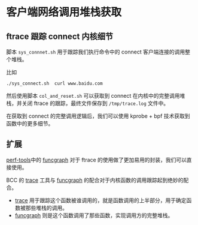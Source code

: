 # 客户端网络调用堆栈获取

## ftrace 跟踪 connect 内核细节

脚本 `sys_connnet.sh` 用于跟踪我们执行命令中的 connect 客户端连接的调用整个堆栈。

比如

```bash
./sys_connect.sh  curl www.baidu.com
```

然后使用脚本 `col_and_reset.sh` 可以获取到 connect 在内核中的完整调用堆栈，并关闭 ftrace 的跟踪，最终文件保存到 `/tmp/trace.log` 文件中。



在获取到 connect 的完整调用逻辑后，我们可以使用 kprobe + bpf 技术获取到函数中的更多细节。



##  扩展

[perf-tools](https://github.com/brendangregg/perf-tools)中的 [funcgraph](https://github.com/brendangregg/perf-tools/blob/master/bin/funcgraph) 对于 ftrace 的使用做了更加易用的封装，我们可以直接使用。



BCC 的 [trace](https://github.com/iovisor/bcc/blob/master/tools/trace.py) 工具与  [funcgraph](https://github.com/brendangregg/perf-tools/blob/master/bin/funcgraph) 的配合对于内核函数的调用跟踪起到绝妙的配合。

* [trace](https://github.com/iovisor/bcc/blob/master/tools/trace.py)  用于跟踪这个函数被谁调用的，就是函数调用的上半部分，用于确定函数被那些堆栈的调用。
*  [funcgraph](https://github.com/brendangregg/perf-tools/blob/master/bin/funcgraph)  则是这个函数调用了那些函数，实现调用方的完整堆栈。